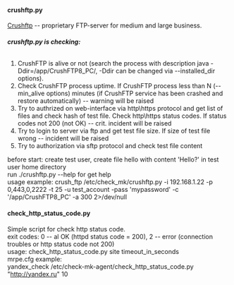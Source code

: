 #### crushftp.py
[Crushftp](http://www.crushftp.com/) -- proprietary  FTP-server for medium and large business. 

###### **crushftp.py is checking:**
1) CrushFTP is alive or not (search the process with description java -Ddir=/app/CrushFTP8_PC/, -Ddir can be changed via --installed_dir options).
2) Check CrushFTP process uptime. If CrushFTP process less than N (--min_alive options) minutes (if CrushFTP service has been crashed and restore automatically) -- warning will be raised 
3) Try to authrized on web-interface via http\https protocol and get list of files and check hash of test file. Check http\https status codes. If status codes not 200 (not OK) -- crit. incident will be raised
4) Try to login to server via ftp and get test file size. If size of test file wrong -- incident will be raised
5) Try to authorization via sftp protocol and check test file content  

before start: create test user, create file hello with content 'Hello?' in test user home directory  
run ./crushftp.py --help for get help  
usage example: crush_ftp /etc/check_mk/crushftp.py  -i 192.168.1.22 -p 0,443,0,2222 -t 25 -u test_account -pass 'mypassword' -c '/app/CrushFTP8_PC' -a 300  2>/dev/null  


#### check_http_status_code.py
Simple script for check http status code.  
exit codes: 0 -- al OK (httpd status code = 200), 2 -- error (connection troubles or http status code not 200)  
usage: check_http_status_code.py site timeout_in_seconds  
mrpe.cfg example:  
yandex_check /etc/check-mk-agent/check_http_status_code.py "http://yandex.ru" 10  
